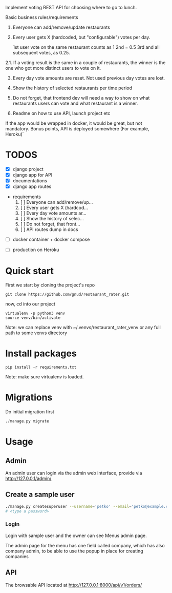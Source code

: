 Implement voting REST API for choosing where to go to lunch.

Basic business rules/requirements

1. Everyone can add/remove/update restaurants

2. Every user gets X (hardcoded, but "configurable") votes per day.

	1st user vote on the same restaurant counts as 1
	2nd = 0.5
	3rd and all subsequent votes, as 0.25.

2.1. If a voting result is the same in a couple of restaurants, the
winner is the one who got more distinct users to vote on it.

3. Every day vote amounts are reset. Not used previous day votes are
lost.

4. Show the history of selected restaurants per time period

5. Do not forget, that frontend dev will need a way to show on what
restaurants users can vote and what restaurant is a winner.

6. Readme on how to use API, launch project etc

If the app would be wrapped in docker, it would be great, but not
mandatory.
Bonus points, API is deployed somewhere (For example, Heroku)`


# TODOS
- [x] django project
- [x] django app for API
- [x] documentations
- [x] django app routes
- requirements
    1. [ ] Everyone can add/remove/up... 
    1. [ ] Every user gets X (hardcod...
    1. [ ] Every day vote amounts ar...
    1. [ ] Show the history of selec...
    1. [ ] Do not forget, that front...
    1. [ ] API routes dump in docs
- [ ] docker container + docker compose
- [ ] production on Heroku


# Quick start

First we start by cloning the project's repo

```
git clone https://github.com/gnud/restaurant_rater.git
```

now, cd into our project

```
virtualenv -p python3 venv
source venv/bin/activate
```

Note: we can replace venv with ~/.venvs/restaurant_rater_venv or
any full path to some venvs directory

# Install packages

```
pip install -r requirements.txt
```

Note: make sure virtualenv is loaded.

# Migrations

Do initial migration first

```python 
./manage.py migrate
```

# Usage

## Admin

An admin user can login via the admin web interface, provide
via http://127.0.0.1/admin/

## Create a sample user

```bash
./manage.py createsuperuser --username='petko' --email='petko@example.com'
# <type a password>
```

### Login

Login with sample user
and the owner can see Menus admin page.

The admin page for the menu has one field called company, which has also company admin, to be
able to use the popup in place for creating companies

## API

The browsable API located at
http://127.0.0.1:8000/api/v1/orders/ 

